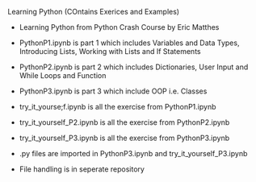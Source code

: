 Learning Python (COntains Exerices and Examples)

- Learning Python from Python Crash Course by Eric Matthes

- PythonP1.ipynb is part 1 which includes Variables and Data Types, Introducing Lists, Working with Lists and If Statements

- PythonP2.ipynb is part 2 which includes Dictionaries, User Input and While Loops and Function

- PythonP3.ipynb is part 3 which include OOP i.e. Classes

- try_it_yourse;f.ipynb is all the exercise from PythonP1.ipynb

- try_it_yourself_P2.ipynb is all the exercise from PythonP2.ipynb

- try_it_yourself_P3.ipynb is all the exercise from PythonP3.ipynb

- .py files are imported in PythonP3.ipynb and try_it_yourself_P3.ipynb

- File handling is in seperate repository